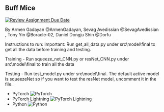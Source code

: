 ## Buff Mice

[![Review Assignment Due Date](https://classroom.github.com/assets/deadline-readme-button-24ddc0f5d75046c5622901739e7c5dd533143b0c8e959d652212380cedb1ea36.svg)](https://classroom.github.com/a/lzU1yAcG)

By Armen Gadayan @ArmenGadayan, Sevag Avedissian @SevagAvedissian , Tony Yin @Boracle-02, Daniel Dongju Shin @Dorfu 


Instructions to run:
Important: Run get_all_data.py under src\model\final to get all the data before training and testing.

Training - Run squeeze_net_CNN.py or resNet_CNN.py under src\model\final to train all the data

Testing - Run test_model.py under src\model\final. The default active model is squeezeNet so if you want to test the resNet model, uncomment it in the file.

- PyTorch
![PyTorch](https://img.shields.io/badge/PyTorch-%23EE4C2C.svg?style=for-the-badge&logo=PyTorch&logoColor=white)<br>
- PyTorch Lightning
![PyTorch Lightning](https://img.shields.io/badge/pytorch-lightning-blue.svg?logo=PyTorch%20Lightning)<br>
- Python
![Python](https://img.shields.io/badge/python-3670A0?style=for-the-badge&logo=python&logoColor=ffdd54)<br>

